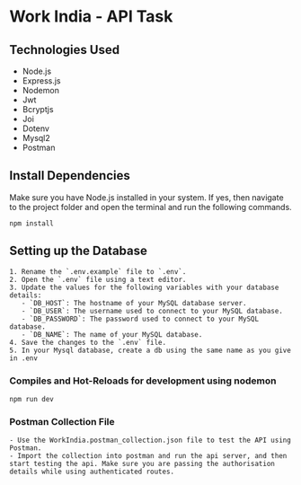 # Work India - API Task

## Technologies Used
- Node.js
- Express.js
- Nodemon
- Jwt
- Bcryptjs
- Joi
- Dotenv
- Mysql2
- Postman

## Install Dependencies
Make sure you have Node.js installed in your system. If yes, then navigate to the project folder and open the terminal and run the following commands.
```
npm install
```

## Setting up the Database
```
1. Rename the `.env.example` file to `.env`.
2. Open the `.env` file using a text editor.
3. Update the values for the following variables with your database details:
   - `DB_HOST`: The hostname of your MySQL database server.
   - `DB_USER`: The username used to connect to your MySQL database.
   - `DB_PASSWORD`: The password used to connect to your MySQL database.
   - `DB_NAME`: The name of your MySQL database.
4. Save the changes to the `.env` file.
5. In your Mysql database, create a db using the same name as you give in .env
```

### Compiles and Hot-Reloads for development using nodemon

```
npm run dev
```


### Postman Collection File
```
- Use the WorkIndia.postman_collection.json file to test the API using Postman.
- Import the collection into postman and run the api server, and then start testing the api. Make sure you are passing the authorisation details while using authenticated routes.
```